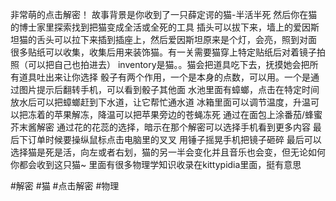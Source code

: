 非常萌的点击解密！
故事背景是你收到了一只薛定谔的猫-半活半死
然后你在猫的博士家里探索找到把猫变成全活或全死的工具
插头可以拔下来，墙上的爱因斯坦猫的舌头可以拉下来插到插座上，然后爱因斯坦原来是个灯，会亮，照到对面
很多贴纸可以收集，收集后用来装饰猫。有一关需要猫穿上特定贴纸后对着镜子拍照（可以把自己也拍进去）
inventory是猫。。猫会把道具吃下去，抚摸她会把所有道具吐出来让你选择
骰子有两个作用，一个是本身的点数，可以用。一个是通过图片提示后翻转手机，可以看到骰子其他面
水池里面有蟑螂，点击在特定时间放水后可以把蟑螂赶到下水道，让它帮忙通水道
冰箱里面可以调节温度，升温可以把冻着的苹果解冻，降温可以把苹果旁边的苍蝇冻死
通过在面包上涂番茄/蜂蜜芥末酱解密
通过花的花蕊的选择，暗示在那个解密可以选择手机看到更多内容
最后下订单时候要操纵鼠标点击电脑里的叉叉
用锤子摇晃手机把镜子砸碎
最后可以选择猫是死是活，向左或者右划，猫的另一半会变化并且音乐也会变，但无论如何你都会收到这只猫~
里面有很多物理学知识收录在kittypidia里面，挺有意思


#解密 #猫 #点击解密  #物理